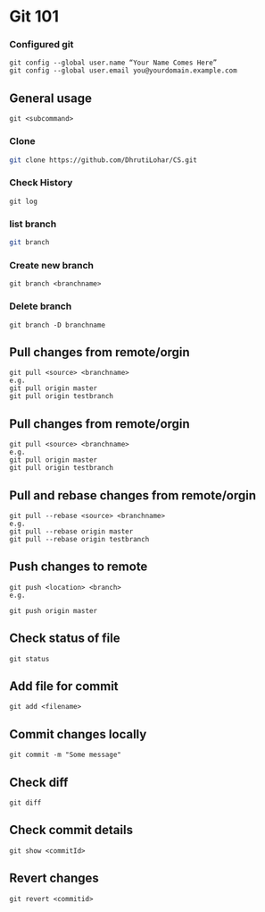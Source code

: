 # Git 101

### Configured git

```
git config --global user.name “Your Name Comes Here”
git config --global user.email you@yourdomain.example.com
```

## General usage
```
git <subcommand>
```


### Clone
```sh
git clone https://github.com/DhrutiLohar/CS.git
```
### Check History

```
git log
```

### list branch

```sh
git branch
```

### Create new branch
```
git branch <branchname>
```

### Delete branch

```
git branch -D branchname
```

## Pull changes from remote/orgin
```
git pull <source> <branchname>
e.g.
git pull origin master
git pull origin testbranch

```

## Pull changes from remote/orgin
```
git pull <source> <branchname>
e.g.
git pull origin master
git pull origin testbranch

```

## Pull and rebase changes from remote/orgin
```
git pull --rebase <source> <branchname>
e.g.
git pull --rebase origin master
git pull --rebase origin testbranch

```

## Push changes to remote
```
git push <location> <branch>
e.g.

git push origin master

```

## Check status of file

```
git status
```

## Add file for commit
```
git add <filename>
```

## Commit changes locally
```
git commit -m "Some message"
```

## Check diff 
```
git diff
```

## Check commit details
```
git show <commitId>
```

## Revert changes
```
git revert <commitid>
```

